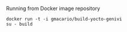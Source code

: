 Running from Docker image repository

```
docker run -t -i gmacario/build-yocto-genivi
su - build
```
